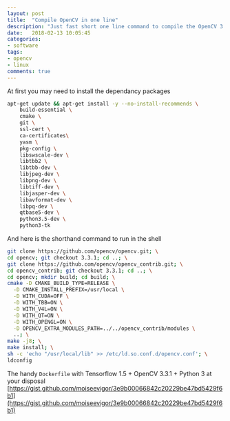 ```yaml
---
layout: post
title:  "Compile OpenCV in one line"
description: "Just fast short one line command to compile the OpenCV 3.3.1"
date:   2018-02-13 10:05:45
categories:
- software
tags:
- opencv
- linux
comments: true
---
```


At first you may need to install the dependancy packages

```bash
apt-get update && apt-get install -y --no-install-recommends \
    build-essential \
    cmake \
    git \
    ssl-cert \
    ca-certificates\
    yasm \
    pkg-config \
    libswscale-dev \
    libtbb2 \
    libtbb-dev \
    libjpeg-dev \
    libpng-dev \
    libtiff-dev \
    libjasper-dev \
    libavformat-dev \
    libpq-dev \
    qtbase5-dev \
    python3.5-dev \
    python3-tk
```

And here is the shorthand command to run in the shell

```bash
git clone https://github.com/opencv/opencv.git; \
cd opencv; git checkout 3.3.1; cd ..; \
git clone https://github.com/opencv/opencv_contrib.git; \
cd opencv_contrib; git checkout 3.3.1; cd ..; \
cd opencv; mkdir build; cd build; \
cmake -D CMAKE_BUILD_TYPE=RELEASE \
  -D CMAKE_INSTALL_PREFIX=/usr/local \
  -D WITH_CUDA=OFF \
  -D WITH_TBB=ON \
  -D WITH_V4L=ON \
  -D WITH_QT=ON \
  -D WITH_OPENGL=ON \
  -D OPENCV_EXTRA_MODULES_PATH=../../opencv_contrib/modules \
  ..; \
make -j8; \
make install; \
sh -c 'echo "/usr/local/lib" >> /etc/ld.so.conf.d/opencv.conf'; \
ldconfig
```

The handy `Dockerfile` with Tensorflow 1.5 + OpenCV 3.3.1 + Python 3 at your disposal [https://gist.github.com/moiseevigor/3e9b00066842c20229be47bd5429f6b1](https://gist.github.com/moiseevigor/3e9b00066842c20229be47bd5429f6b1)
